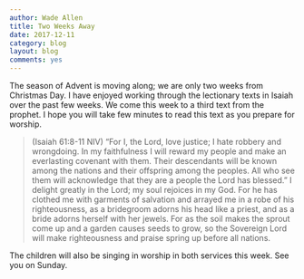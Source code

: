 ```yaml
---
author: Wade Allen
title: Two Weeks Away
date: 2017-12-11
category: blog
layout: blog
comments: yes
---
```

 
The season of Advent is moving along; we are only two weeks from Christmas Day. I have enjoyed working through the lectionary texts in Isaiah over the past few weeks. We come this week to a third text from the prophet. I hope you will take few minutes to read this text as you prepare for worship. 

>(Isaiah 61:8-11 NIV) “For I, the Lord, love justice; I hate robbery and wrongdoing. In my faithfulness I will reward my people and make an everlasting covenant with them. Their descendants will be known among the nations and their offspring among the peoples. All who see them will acknowledge that they are a people the Lord has blessed.” I delight greatly in the Lord; my soul rejoices in my God. For he has clothed me with garments of salvation and arrayed me in a robe of his righteousness, as a bridegroom adorns his head like a priest, and as a bride adorns herself with her jewels. For as the soil makes the sprout come up and a garden causes seeds to grow, so the Sovereign Lord will make righteousness and praise spring up before all nations.

The children will also be singing in worship in both services this week. See you on Sunday.

 
